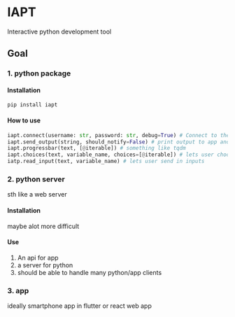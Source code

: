 # IAPT

Interactive python development tool

## Goal

### 1. python package

#### Installation

`pip install iapt`

#### How to use

```python
iapt.connect(username: str, password: str, debug=True) # Connect to the server
iapt.send_output(string, should_notify=False) # print output to app and maybe notify user
iapt.progressbar(text, [@iterable]) # something like tqdm
iapt.choices(text, variable_name, choices=[@iterable]) # lets user choose sth as input
iatp.read_input(text, variable_name) # lets user send in inputs
```

### 2. python server

sth like a web server

#### Installation

maybe alot more difficult

#### Use

1.  An api for app
2.  a server for python
3.  should be able to handle many python/app clients

### 3. app

ideally smartphone app in flutter or react web app
